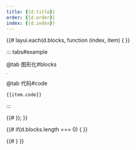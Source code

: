 ```yaml
---
title: {{d.title}}
order: {{d.order}}
index: {{d.index}}
---
```


{{#  layui.each(d.blocks, function (index, item) { }}

::: tabs#example

@tab 图形化#blocks

<img src="{{item.imgPath}}" alt="模块" style="zoom:10%;" />

@tab 代码#code

```arduino
{{item.code}}
```

:::

{{# }); }}

{{#  if(d.blocks.length === 0) { }}

<Catalog />

{{# } }}